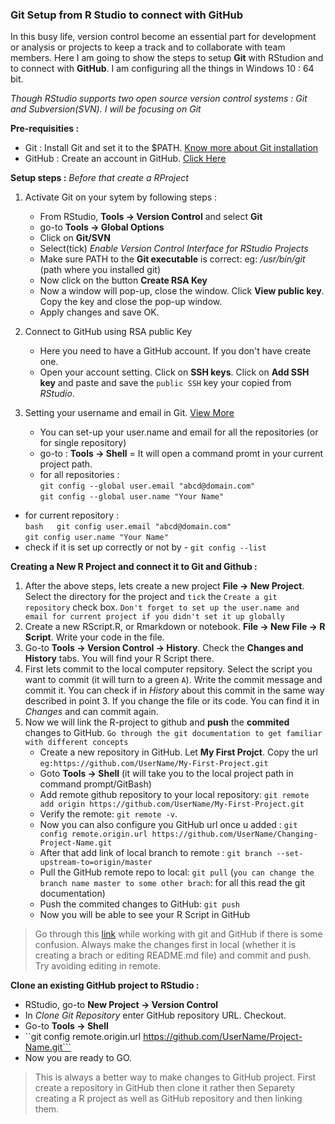 ### Git Setup from R Studio to connect with GitHub

In this busy life, version control become an essential part for development or analysis or projects to keep a track and to collaborate with team members. Here I am going to show the steps to setup **Git** with RStudion and to connect with **GitHub**. I am configuring all the things in Windows 10 : 64 bit.

*Though RStudio supports two open source version control systems : Git and Subversion(SVN). I will be focusing on Git*

**Pre-requisities :** 
* Git : Install Git and set it to the $PATH. [Know more about Git installation](https://git-scm.com/) 
* GitHub : Create an account in GitHub. [Click Here](https://github.com/)

**Setup steps :** *Before that create a RProject*  
1. Activate Git on your sytem by following steps :
   * From RStudio, **Tools -&gt; Version Control** and select **Git**
   * go-to **Tools -&gt; Global Options** 
   * Click on **Git/SVN** 
   * Select(tick) *Enable Version Control Interface for RStudio Projects* 
   * Make sure PATH to the **Git executable** is correct: eg: */usr/bin/git* (path where you installed git)
   * Now click on the button **Create RSA Key** 
   * Now a window will pop-up, close the window. Click **View public key**. Copy the key and close the pop-up window. 
   * Apply changes and save OK. 
2. Connect to GitHub using RSA public Key 
   * Here you need to have a GitHub account. If you don't have create one.
   * Open your account setting.  Click on **SSH keys**. Click on **Add SSH key** and paste and save the   `public SSH` key your copied from *RStudio*.

3. Setting your username and email in Git. [View More](https://help.github.com/articles/setting-your-username-in-git/)
   * You can set-up your user.name and email for all the repositories (or for single repository) 
   * go-to : **Tools -&gt; Shell** = It will open a command promt in your current project path. 
   * for all repositories :  
   ```git config --global user.email "abcd@domain.com"```    
   ```git config --global user.name "Your Name"``` 
  * for current repository :  
  ```bash   git config user.email "abcd@domain.com"```  
  ```git config user.name "Your Name"``` 
  * check if it is set up correctly or not by - ```git config --list```

**Creating a New R Project and connect it to Git and Github :**   
1. After the above steps, lets create a new project **File -&gt; New Project**. Select the directory for the project and `tick` the `Create a git repository` check box. `Don't forget to set up the user.name and email for current project if you didn't set it up globally`
2. Create a new RScript.R, or Rmarkdown or notebook. **File -&gt; New File -&gt; R Script**. Write your code in the file.
3. Go-to **Tools -&gt; Version Control -&gt; History**. Check the **Changes and History** tabs. You will find your R Script there.
4. First lets commit to the local computer repsitory. Select the script you want to commit (it will turn to a green `A`). Write the commit message and commit it. You can check if in *History* about this commit in the same way described in point 3. If you change the file or its code. You can find it in *Changes* and can commit again.
5. Now we will link the R-project to github and **push** the **commited** changes to GitHub. `Go through the git documentation to get familiar with different concepts`
    * Create a new repository in GitHub. Let **My First Projct**. Copy the url `eg:https://github.com/UserName/My-First-Project.git`
    * Goto **Tools -> Shell** (it will take you to the local project path in command prompt/GitBash)
    * Add remote github repository to your local repository: ```git remote add origin https://github.com/UserName/My-First-Project.git```
    * Verify the remote: ```git remote -v```.
    * Now you can also configure you GitHub url once u added : ```git config remote.origin.url https://github.com/UserName/Changing-Project-Name.git```
    * After that add link of local branch to remote : ```git branch --set-upstream-to=origin/master```
    * Pull the GitHub remote repo to local: ```git pull``` (`you can change the branch name master to some other brach`: for all this read the git documentation)
    * Push the commited changes to GitHub: ```git push```
    * Now you will be able to see your R Script in GitHub
> Go through this [link](https://gist.github.com/blackfalcon/8428401) while working with git and GitHub if there is some confusion.
> Always make the changes first in local (whether it is creating a brach or editing README.md file) and commit and push. Try avoiding editing in remote.

**Clone an existing GitHub project to RStudio :**
   * RStudio, go-to **New Project -> Version Control**
   * In *Clone Git Repository* enter GitHub repository URL. Checkout.
   * Go-to **Tools -> Shell**
   * ``git config remote.origin.url https://github.com/UserName/Project-Name.git```
   * Now you are ready to GO.
 > This is always a better way to make changes to GitHub project. First create a repository in GitHub then clone it rather then Separety creating a R project as well as GitHub repository and then linking them.
